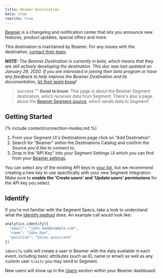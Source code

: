 ```yaml
---
title: Beamer Destination
beta: true
rewrite: true
---
```


[Beamer](https://www.getbeamer.com/?utm_source=segmentio&utm_medium=docs&utm_campaign=partners) is a changelog and notification center that lets you announce new features, product updates, special offers and more.

This destination is maintained by Beamer. For any issues with the destination, [contact their team](mailto:info@getbeamer.com).

_**NOTE:** The Beamer Destination is currently in beta, which means that they are still actively developing the destination. This doc was last updated on January 29, 2020. If you are interested in joining their beta program or have any feedback to help improve the Beamer Destination and its documentation, [let their team know](mailto:info@getbeamer.com)!_

> success ""
> **Good to know**: This page is about the Beamer Segment destination, which receives data from Segment. There's also a page about the [Beamer Segment source](/docs/connections/sources/catalog/cloud-apps/beamer/), which sends data _to_ Segment!


## Getting Started

{% include content/connection-modes.md %}

1. From your Segment UI's Destinations page click on "Add Destination".
2. Search for "Beamer" within the Destinations Catalog and confirm the Source you'd like to connect to.
3. Drop in the "API Key" into your Segment Settings UI which you can find from your [Beamer settings](https://app.getbeamer.com/settings#api).

You can select any of the existing API keys in [your list](https://app.getbeamer.com/settings#api), but we recommend creating a new key to use specifically with your new Segment integration. Make sure to **enable the 'Create users' and 'Update users' permissions** for the API key you select.

## Identify

If you're not familiar with the Segment Specs, take a look to understand what the [Identify method](https://segment.com/docs/spec/identify/) does. An example call would look like:

```js
analytics.identify({
  "email": "john.doe@example.com",
  "name": "John Doe",
  "position": "Sales associate"
})
```

`identify` calls will create a user in Beamer with the data available in each event, including basic attributes (such as ID, name or email) as well as any custom user `traits` you may send to Segment.

New users will show up in the [Users](https://app.getbeamer.com/users) section within your Beamer dashboard.
